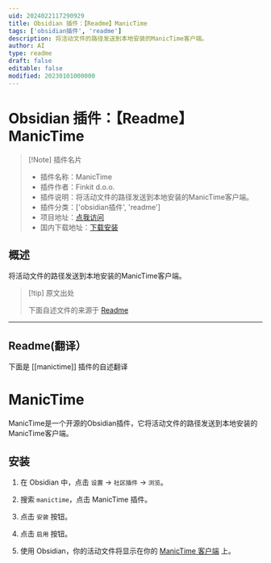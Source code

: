 ```yaml
---
uid: 2024022117290929
title: Obsidian 插件：【Readme】ManicTime
tags: ['obsidian插件', 'readme']
description: 将活动文件的路径发送到本地安装的ManicTime客户端。
author: AI
type: readme
draft: false
editable: false
modified: 20230101000000
---
```


# Obsidian 插件：【Readme】ManicTime

> [!Note] 插件名片
> - 插件名称：ManicTime
> - 插件作者：Finkit d.o.o.
> - 插件说明：将活动文件的路径发送到本地安装的ManicTime客户端。
> - 插件分类：['obsidian插件', 'readme']
> - 项目地址：[点我访问](https://github.com/manictime/manictime-obsidian)
> - 国内下载地址：[下载安装](https://pkmer.cn/products/plugin/pluginMarket/?manictime)

## 概述

将活动文件的路径发送到本地安装的ManicTime客户端。



> [!tip] 原文出处
> 
>下面自述文件的来源于 [Readme](https://ghproxy.net/https://raw.githubusercontent.com/manictime/manictime-obsidian/main/README.md)
> 

---

## Readme(翻译）

下面是 [[manictime]] 插件的自述翻译


# ManicTime

ManicTime是一个开源的Obsidian插件，它将活动文件的路径发送到本地安装的ManicTime客户端。
## 安装

1. 在 Obsidian 中，点击 `设置` → `社区插件` → `浏览`。

2. 搜索 `manictime`，点击 ManicTime 插件。

3. 点击 `安装` 按钮。

4. 点击 `启用` 按钮。

5. 使用 Obsidian，你的活动文件将显示在你的 [ManicTime 客户端](https://manictime.com) 上。



